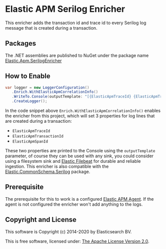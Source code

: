 # Elastic APM Serilog Enricher

This enricher adds the transaction id and trace id to every Serilog log message that is created during a transaction. 

## Packages

The .NET assemblies are published to NuGet under the package name [Elastic.Apm.SerilogEnricher](http://nuget.org/packages/Elastic.Apm.SerilogEnricher)

## How to Enable

```csharp
var logger = new LoggerConfiguration()
   .Enrich.WithElasticApmCorrelationInfo()
   .WriteTo.Console(outputTemplate: "[{ElasticApmTraceId} {ElasticApmTransactionId} {ElasticApmSpanId} {Message:lj} {NewLine}{Exception}")
   .CreateLogger();
```

In the code snippet above `Enrich.WithElasticApmCorrelationInfo()` enables the enricher from this project, 
which will set 3 properties for log lines that are created during a transaction:

- `ElasticApmTraceId`
- `ElasticApmTransactionId`
- `ElasticApmSpanId`

These two properties are printed to the Console using the `outputTemplate` parameter, of course they can 
be used with any sink, you could consider using a filesystem sink and 
[Elastic Filebeat](https://www.elastic.co/downloads/beats/filebeat) for durable and reliable ingestion. 
This enricher is also compatible with the 
[Elastic.CommonSchema.Serilog](https://www.nuget.org/packages/Elastic.CommonSchema.Serilog) package.

## Prerequisite

The prerequisite for this to work is a configured [Elastic APM Agent](https://github.com/elastic/apm-agent-dotnet). 
If the agent is not configured the enricher won't add anything to the logs.

## Copyright and License

This software is Copyright (c) 2014-2020 by Elasticsearch BV.

This is free software, licensed under: [The Apache License Version 2.0](https://github.com/elastic/ecs-dotnet/blob/master/license.txt).
